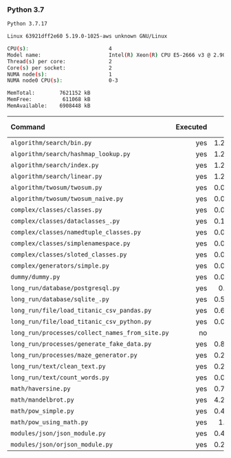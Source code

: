 ### **Python 3.7**

```bash
Python 3.7.17

Linux 63921dff2e60 5.19.0-1025-aws unknown GNU/Linux

CPU(s):                          4
Model name:                      Intel(R) Xeon(R) CPU E5-2666 v3 @ 2.90GHz
Thread(s) per core:              2
Core(s) per socket:              2
NUMA node(s):                    1
NUMA node0 CPU(s):               0-3

MemTotal:        7621152 kB
MemFree:          611068 kB
MemAvailable:    6908448 kB
```

| Command | Executed | Mean [s] | Stddev [s] | Median [s] | Min [s] | Max [s] | Memory [MB] |
|:---|---:|---:|---:|---:|---:|---:|---:|
| `algorithm/search/bin.py` | yes | 1.20807 | 0.02046 | 1.20534 | 1.17806 | 1.24398 | 29.47489 |
| `algorithm/search/hashmap_lookup.py` | yes | 1.22133 | 0.01116 | 1.22236 | 1.20856 | 1.23663 | 30.09375 |
| `algorithm/search/index.py` | yes | 1.24223 | 0.01993 | 1.23643 | 1.22399 | 1.28352 | 29.50893 |
| `algorithm/search/linear.py` | yes | 1.29059 | 0.01755 | 1.29881 | 1.26507 | 1.31229 | 29.72154 |
| `algorithm/twosum/twosum.py` | yes | 0.07881 | 0.00036 | 0.07873 | 0.07835 | 0.07943 | 21.26172 |
| `algorithm/twosum/twosum_naive.py` | yes | 0.07987 | 0.00079 | 0.07967 | 0.0792 | 0.08137 | 21.0904 |
| `complex/classes/classes.py` | yes | 0.04381 | 0.00057 | 0.04364 | 0.04342 | 0.04503 | 21.19252 |
| `complex/classes/dataclasses_.py` | yes | 0.11715 | 0.00084 | 0.11758 | 0.11585 | 0.11797 | 21.25837 |
| `complex/classes/namedtuple_classes.py` | yes | 0.09523 | 0.00073 | 0.09534 | 0.09392 | 0.09601 | 21.18694 |
| `complex/classes/simplenamespace.py` | yes | 0.04642 | 0.00157 | 0.04677 | 0.04446 | 0.0493 | 20.9029 |
| `complex/classes/sloted_classes.py` | yes | 0.04405 | 0.00067 | 0.04396 | 0.04333 | 0.04522 | 21.02344 |
| `complex/generators/simple.py` | yes | 0.07135 | 0.0017 | 0.07087 | 0.06924 | 0.07376 | 20.97879 |
| `dummy/dummy.py` | yes | 0.03232 | 0.00073 | 0.03206 | 0.03173 | 0.03376 | 20.97321 |
| `long_run/database/postgresql.py` | yes | 0.1619 | 0.00132 | 0.16187 | 0.16009 | 0.16363 | 27.01339 |
| `long_run/database/sqlite_.py` | yes | 0.58248 | 0.00445 | 0.58148 | 0.57778 | 0.59116 | 66.4827 |
| `long_run/file/load_titanic_csv_pandas.py` | yes | 0.65519 | 0.01598 | 0.64772 | 0.6417 | 0.67944 | 64.81473 |
| `long_run/file/load_titanic_csv_python.py` | yes | 0.07481 | 0.00093 | 0.07458 | 0.07349 | 0.07645 | 21.06641 |
| `long_run/processes/collect_names_from_site.py` | no | -1 | -1 | -1 | -1 | -1 | -1 |
| `long_run/processes/generate_fake_data.py` | yes | 0.89707 | 0.00485 | 0.89715 | 0.89108 | 0.90384 | 69.54074 |
| `long_run/processes/maze_generator.py` | yes | 0.24135 | 0.01426 | 0.23671 | 0.22136 | 0.26085 | 21.86217 |
| `long_run/text/clean_text.py` | yes | 0.22631 | 0.00116 | 0.22643 | 0.22454 | 0.22762 | 21.19029 |
| `long_run/text/count_words.py` | yes | 0.09573 | 0.00049 | 0.09607 | 0.09501 | 0.09619 | 21.02065 |
| `math/haversine.py` | yes | 0.76586 | 0.01197 | 0.76162 | 0.75019 | 0.78546 | 21.14732 |
| `math/mandelbrot.py` | yes | 4.29542 | 0.10277 | 4.3317 | 4.06281 | 4.34342 | 35.65123 |
| `math/pow_simple.py` | yes | 0.47218 | 0.00532 | 0.4695 | 0.46836 | 0.48272 | 21.07031 |
| `math/pow_using_math.py` | yes | 1.5456 | 0.02017 | 1.54636 | 1.52396 | 1.57576 | 21.0452 |
| `modules/json/json_module.py` | yes | 0.49022 | 0.01301 | 0.4862 | 0.47696 | 0.5092 | 22.37221 |
| `modules/json/orjson_module.py` | yes | 0.26375 | 0.00275 | 0.26325 | 0.26076 | 0.26817 | 22.5865 |
